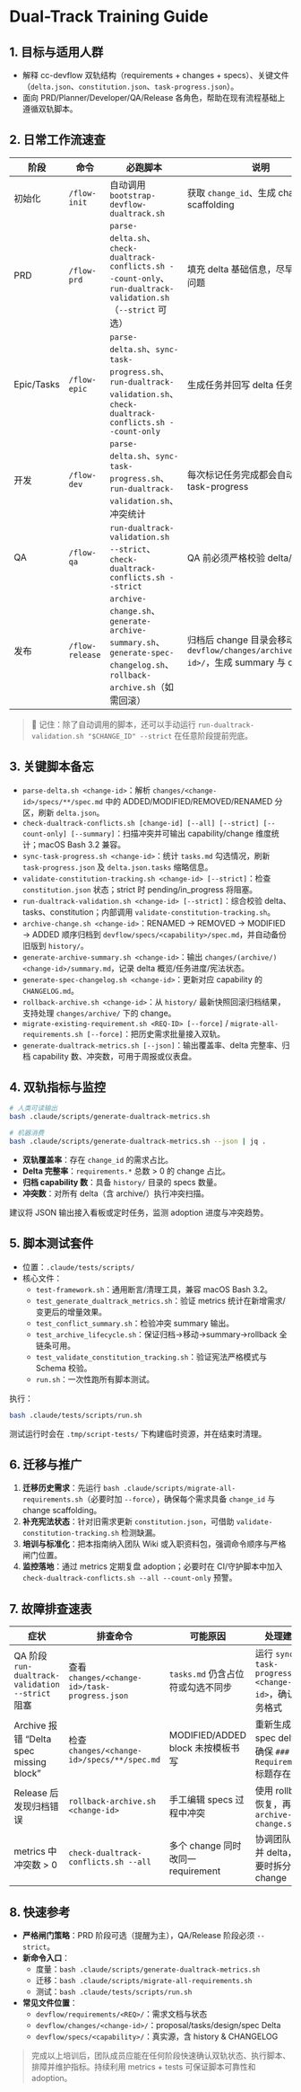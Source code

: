 # Dual-Track Training Guide

## 1. 目标与适用人群
- 解释 cc-devflow 双轨结构（requirements + changes + specs）、关键文件（`delta.json`、`constitution.json`、`task-progress.json`）。
- 面向 PRD/Planner/Developer/QA/Release 各角色，帮助在现有流程基础上遵循双轨脚本。

## 2. 日常工作流速查
| 阶段 | 命令 | 必跑脚本 | 说明 |
|------|------|----------|------|
| 初始化 | `/flow-init` | 自动调用 `bootstrap-devflow-dualtrack.sh` | 获取 `change_id`、生成 change scaffolding |
| PRD | `/flow-prd` | `parse-delta.sh`、`check-dualtrack-conflicts.sh --count-only`、`run-dualtrack-validation.sh`（`--strict` 可选） | 填充 delta 基础信息，尽早暴露结构问题 |
| Epic/Tasks | `/flow-epic` | `parse-delta.sh`、`sync-task-progress.sh`、`run-dualtrack-validation.sh`、`check-dualtrack-conflicts.sh --count-only` | 生成任务并回写 delta 任务摘要 |
| 开发 | `/flow-dev` | `parse-delta.sh`、`sync-task-progress.sh`、`run-dualtrack-validation.sh`、冲突统计 | 每次标记任务完成都会自动同步 task-progress |
| QA | `/flow-qa` | `run-dualtrack-validation.sh --strict`、`check-dualtrack-conflicts.sh --strict` | QA 前必须严格校验 delta/宪法/任务 |
| 发布 | `/flow-release` | `archive-change.sh`、`generate-archive-summary.sh`、`generate-spec-changelog.sh`、`rollback-archive.sh`（如需回滚） | 归档后 change 目录会移动到 `devflow/changes/archive/<change-id>/`，生成 summary 与 changelog |

> 🎯 记住：除了自动调用的脚本，还可以手动运行 `run-dualtrack-validation.sh "$CHANGE_ID" --strict` 在任意阶段提前兜底。

## 3. 关键脚本备忘
- `parse-delta.sh <change-id>`：解析 `changes/<change-id>/specs/**/spec.md` 中的 ADDED/MODIFIED/REMOVED/RENAMED 分区，刷新 `delta.json`。
- `check-dualtrack-conflicts.sh [change-id] [--all] [--strict] [--count-only] [--summary]`：扫描冲突并可输出 capability/change 维度统计；macOS Bash 3.2 兼容。
- `sync-task-progress.sh <change-id>`：统计 `tasks.md` 勾选情况，刷新 `task-progress.json` 及 `delta.json.tasks` 缩略信息。
- `validate-constitution-tracking.sh <change-id> [--strict]`：检查 `constitution.json` 状态；strict 时 pending/in_progress 将阻塞。
- `run-dualtrack-validation.sh <change-id> [--strict]`：综合校验 delta、tasks、constitution；内部调用 `validate-constitution-tracking.sh`。
- `archive-change.sh <change-id>`：RENAMED → REMOVED → MODIFIED → ADDED 顺序归档到 `devflow/specs/<capability>/spec.md`，并自动备份旧版到 `history/`。
- `generate-archive-summary.sh <change-id>`：输出 `changes/(archive/)<change-id>/summary.md`，记录 delta 概览/任务进度/宪法状态。
- `generate-spec-changelog.sh <change-id>`：更新对应 capability 的 `CHANGELOG.md`。
- `rollback-archive.sh <change-id>`：从 `history/` 最新快照回滚归档结果，支持处理 `changes/archive/` 下的 change。
- `migrate-existing-requirement.sh <REQ-ID> [--force]` / `migrate-all-requirements.sh [--force]`：把历史需求批量接入双轨。
- `generate-dualtrack-metrics.sh [--json]`：输出覆盖率、delta 完整率、归档 capability 数、冲突数，可用于周报或仪表盘。

## 4. 双轨指标与监控
```bash
# 人类可读输出
bash .claude/scripts/generate-dualtrack-metrics.sh

# 机器消费
bash .claude/scripts/generate-dualtrack-metrics.sh --json | jq .
```
- **双轨覆盖率**：存在 `change_id` 的需求占比。
- **Delta 完整率**：`requirements.*` 总数 > 0 的 change 占比。
- **归档 capability 数**：具备 `history/` 目录的 specs 数量。
- **冲突数**：对所有 delta（含 archive/）执行冲突扫描。

建议将 JSON 输出接入看板或定时任务，监测 adoption 进度与冲突趋势。

## 5. 脚本测试套件
- 位置：`.claude/tests/scripts/`
- 核心文件：
  - `test-framework.sh`：通用断言/清理工具，兼容 macOS Bash 3.2。
  - `test_generate_dualtrack_metrics.sh`：验证 metrics 统计在新增需求/变更后的增量效果。
  - `test_conflict_summary.sh`：检验冲突 summary 输出。
  - `test_archive_lifecycle.sh`：保证归档→移动→summary→rollback 全链条可用。
  - `test_validate_constitution_tracking.sh`：验证宪法严格模式与 Schema 校验。
  - `run.sh`：一次性跑所有脚本测试。

执行：
```bash
bash .claude/tests/scripts/run.sh
```
测试运行时会在 `.tmp/script-tests/` 下构建临时资源，并在结束时清理。

## 6. 迁移与推广
1. **迁移历史需求**：先运行 `bash .claude/scripts/migrate-all-requirements.sh`（必要时加 `--force`），确保每个需求具备 `change_id` 与 change scaffolding。
2. **补充宪法状态**：针对旧需求更新 `constitution.json`，可借助 `validate-constitution-tracking.sh` 检测缺漏。
3. **培训与标准化**：把本指南纳入团队 Wiki 或入职资料包，强调命令顺序与严格闸门位置。
4. **监控落地**：通过 metrics 定期复盘 adoption；必要时在 CI/守护脚本中加入 `check-dualtrack-conflicts.sh --all --count-only` 预警。

## 7. 故障排查速表
| 症状 | 排查命令 | 可能原因 | 处理建议 |
|------|----------|----------|----------|
| QA 阶段 `run-dualtrack-validation --strict` 阻塞 | 查看 `changes/<change-id>/task-progress.json` | `tasks.md` 仍含占位符或勾选不同步 | 运行 `sync-task-progress.sh <change-id>`，确认任务格式 |
| Archive 报错 “Delta spec missing block” | 检查 `changes/<change-id>/specs/**/spec.md` | MODIFIED/ADDED block 未按模板书写 | 重新生成 spec delta，确保 `### Requirement:` 标题存在 |
| Release 后发现归档错误 | `rollback-archive.sh <change-id>` | 手工编辑 specs 过程中冲突 | 使用 rollback 恢复，再重跑 `archive-change.sh` |
| metrics 中冲突数 > 0 | `check-dualtrack-conflicts.sh --all` | 多个 change 同时改同一 requirement | 协调团队或合并 delta，必要时拆分 change |

## 8. 快速参考
- **严格闸门策略**：PRD 阶段可选（提醒为主），QA/Release 阶段必须 `--strict`。
- **新命令入口**：
  - 度量：`bash .claude/scripts/generate-dualtrack-metrics.sh`
  - 迁移：`bash .claude/scripts/migrate-all-requirements.sh`
  - 测试：`bash .claude/tests/scripts/run.sh`
- **常见文件位置**：
  - `devflow/requirements/<REQ>/`：需求文档与状态
  - `devflow/changes/<change-id>/`：proposal/tasks/design/spec Delta
  - `devflow/specs/<capability>/`：真实源，含 history & CHANGELOG

> 完成以上培训后，团队成员应能在任何阶段快速确认双轨状态、执行脚本、排障并维护指标。持续利用 metrics + tests 可保证脚本可靠性和 adoption。
